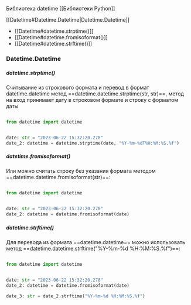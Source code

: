 Библиотека datetime
[[Библиотеки Python]]

[[Datetime#Datetime.Datetime|Datetime.Datetime]]
 - [[Datetime#datetime.strptime()]]
 - [[Datetime#datetime.fromisoformat()]]
 - [[Datetime#datetime.strftime()]]


### Datetime.Datetime

##### datetime.strptime()
Считывание из строкового формата и перевод в формат datetime.datetime
метод ==datetime.datetime.strptime(str, str)==, метод на вход принимает дату в строковом формате и строку с форматом даты
```Python

from datetime import datetime


date: str = "2023-06-22 15:32:20.278"
date_2: datetime = datetime.strptime(date, "%Y-%m-%dT%H:%M:%S.%f")
```

##### datetime.fromisoformat()
Или можно считать строку без указания формата методом ==datetime.datetime.fromisoformat(str)==:
```Python

from datetime import datetime


date: str = "2023-06-22 15:32:20.278"
date_2: datetime = datetime.fromisoformat(date)
```

##### datetime.strftime()
Для перевода из формата ==datetime.datetime== можно использовать метод ==datetime.datetime.strftime("%Y-%m-%d %H:%M:%S.%f")==:
```Python

from datetime import datetime


date: str = "2023-06-22 15:32:20.278"
date_2: datetime = datetime.fromisoformat(date)

date_3: str = date_2.strftime("%Y-%m-%d %H:%M:%S.%f")
```